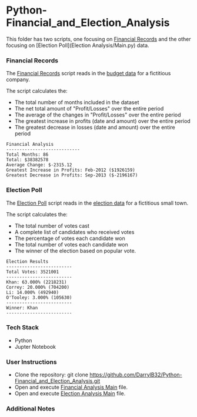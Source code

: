 # Python-Financial_and_Election_Analysis
This folder has two scripts, one focusing on [Financial Records](Financial_Analysis/Main.py) and the other focusing on [Election Poll](Election Analysis/Main.py) data. 

### Financial Records
The [Financial Records](Financial_Analysis/Main.py) script reads in the [budget data](Financial_Analysis/Resources/budget_data.csv) for a fictitious company. 

The script calculates the:
* The total number of months included in the dataset
* The net total amount of "Profit/Losses" over the entire period
* The average of the changes in "Profit/Losses" over the entire period
* The greatest increase in profits (date and amount) over the entire period
* The greatest decrease in losses (date and amount) over the entire period
```text
Financial Analysis
----------------------------
Total Months: 86
Total: $38382578
Average Change: $-2315.12
Greatest Increase in Profits: Feb-2012 ($1926159)
Greatest Decrease in Profits: Sep-2013 ($-2196167)
```
### Election Poll
The [Election Poll](Election_Analysis/Main.py) script reads in the [election data](Election_Analysis/Resources/election_data.csv) for a fictitious small town. 

The script calculates the:
* The total number of votes cast
* A complete list of candidates who received votes
* The percentage of votes each candidate won
* The total number of votes each candidate won
* The winner of the election based on popular vote.
```text
Election Results
-------------------------
Total Votes: 3521001
-------------------------
Khan: 63.000% (2218231)
Correy: 20.000% (704200)
Li: 14.000% (492940)
O'Tooley: 3.000% (105630)
-------------------------
Winner: Khan
-------------------------
```
### Tech Stack
* Python
* Jupter Notebook

### User Instructions
* Clone the repository: git clone https://github.com/DarrylB32/Python-Financial_and_Election_Analysis.git  
* Open and execute [Financial Analysis Main](Financial_Analysis/Main.py) file.
* Open and execute [Election Analysis Main](Election_Analysis/Main.py) file.
 
### Additional Notes
